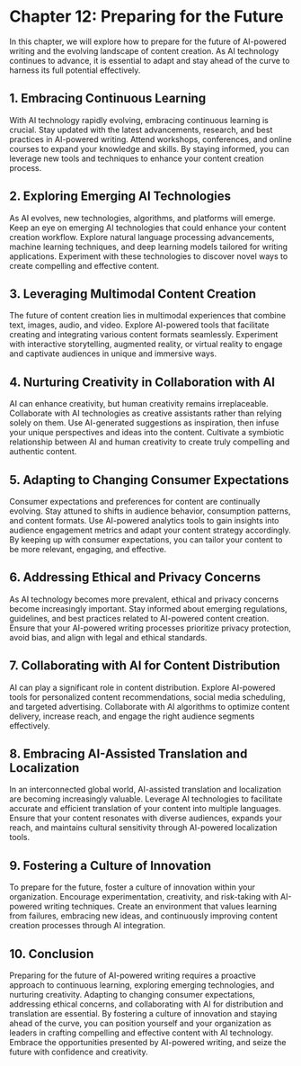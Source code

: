 Chapter 12: Preparing for the Future
====================================

In this chapter, we will explore how to prepare for the future of AI-powered writing and the evolving landscape of content creation. As AI technology continues to advance, it is essential to adapt and stay ahead of the curve to harness its full potential effectively.

**1. Embracing Continuous Learning**
------------------------------------

With AI technology rapidly evolving, embracing continuous learning is crucial. Stay updated with the latest advancements, research, and best practices in AI-powered writing. Attend workshops, conferences, and online courses to expand your knowledge and skills. By staying informed, you can leverage new tools and techniques to enhance your content creation process.

**2. Exploring Emerging AI Technologies**
-----------------------------------------

As AI evolves, new technologies, algorithms, and platforms will emerge. Keep an eye on emerging AI technologies that could enhance your content creation workflow. Explore natural language processing advancements, machine learning techniques, and deep learning models tailored for writing applications. Experiment with these technologies to discover novel ways to create compelling and effective content.

**3. Leveraging Multimodal Content Creation**
---------------------------------------------

The future of content creation lies in multimodal experiences that combine text, images, audio, and video. Explore AI-powered tools that facilitate creating and integrating various content formats seamlessly. Experiment with interactive storytelling, augmented reality, or virtual reality to engage and captivate audiences in unique and immersive ways.

**4. Nurturing Creativity in Collaboration with AI**
----------------------------------------------------

AI can enhance creativity, but human creativity remains irreplaceable. Collaborate with AI technologies as creative assistants rather than relying solely on them. Use AI-generated suggestions as inspiration, then infuse your unique perspectives and ideas into the content. Cultivate a symbiotic relationship between AI and human creativity to create truly compelling and authentic content.

**5. Adapting to Changing Consumer Expectations**
-------------------------------------------------

Consumer expectations and preferences for content are continually evolving. Stay attuned to shifts in audience behavior, consumption patterns, and content formats. Use AI-powered analytics tools to gain insights into audience engagement metrics and adapt your content strategy accordingly. By keeping up with consumer expectations, you can tailor your content to be more relevant, engaging, and effective.

**6. Addressing Ethical and Privacy Concerns**
----------------------------------------------

As AI technology becomes more prevalent, ethical and privacy concerns become increasingly important. Stay informed about emerging regulations, guidelines, and best practices related to AI-powered content creation. Ensure that your AI-powered writing processes prioritize privacy protection, avoid bias, and align with legal and ethical standards.

**7. Collaborating with AI for Content Distribution**
-----------------------------------------------------

AI can play a significant role in content distribution. Explore AI-powered tools for personalized content recommendations, social media scheduling, and targeted advertising. Collaborate with AI algorithms to optimize content delivery, increase reach, and engage the right audience segments effectively.

**8. Embracing AI-Assisted Translation and Localization**
---------------------------------------------------------

In an interconnected global world, AI-assisted translation and localization are becoming increasingly valuable. Leverage AI technologies to facilitate accurate and efficient translation of your content into multiple languages. Ensure that your content resonates with diverse audiences, expands your reach, and maintains cultural sensitivity through AI-powered localization tools.

**9. Fostering a Culture of Innovation**
----------------------------------------

To prepare for the future, foster a culture of innovation within your organization. Encourage experimentation, creativity, and risk-taking with AI-powered writing techniques. Create an environment that values learning from failures, embracing new ideas, and continuously improving content creation processes through AI integration.

**10. Conclusion**
------------------

Preparing for the future of AI-powered writing requires a proactive approach to continuous learning, exploring emerging technologies, and nurturing creativity. Adapting to changing consumer expectations, addressing ethical concerns, and collaborating with AI for distribution and translation are essential. By fostering a culture of innovation and staying ahead of the curve, you can position yourself and your organization as leaders in crafting compelling and effective content with AI technology. Embrace the opportunities presented by AI-powered writing, and seize the future with confidence and creativity.
